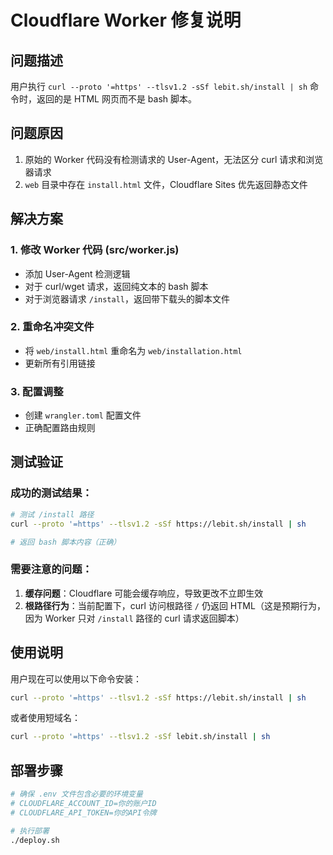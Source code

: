 # Cloudflare Worker 修复说明

## 问题描述
用户执行 `curl --proto '=https' --tlsv1.2 -sSf lebit.sh/install | sh` 命令时，返回的是 HTML 网页而不是 bash 脚本。

## 问题原因
1. 原始的 Worker 代码没有检测请求的 User-Agent，无法区分 curl 请求和浏览器请求
2. `web` 目录中存在 `install.html` 文件，Cloudflare Sites 优先返回静态文件

## 解决方案

### 1. 修改 Worker 代码 (src/worker.js)
- 添加 User-Agent 检测逻辑
- 对于 curl/wget 请求，返回纯文本的 bash 脚本
- 对于浏览器请求 `/install`，返回带下载头的脚本文件

### 2. 重命名冲突文件
- 将 `web/install.html` 重命名为 `web/installation.html`
- 更新所有引用链接

### 3. 配置调整
- 创建 `wrangler.toml` 配置文件
- 正确配置路由规则

## 测试验证

### 成功的测试结果：
```bash
# 测试 /install 路径
curl --proto '=https' --tlsv1.2 -sSf https://lebit.sh/install | sh

# 返回 bash 脚本内容（正确）
```

### 需要注意的问题：
1. **缓存问题**：Cloudflare 可能会缓存响应，导致更改不立即生效
2. **根路径行为**：当前配置下，curl 访问根路径 `/` 仍返回 HTML（这是预期行为，因为 Worker 只对 `/install` 路径的 curl 请求返回脚本）

## 使用说明

用户现在可以使用以下命令安装：
```bash
curl --proto '=https' --tlsv1.2 -sSf https://lebit.sh/install | sh
```

或者使用短域名：
```bash
curl --proto '=https' --tlsv1.2 -sSf lebit.sh/install | sh
```

## 部署步骤
```bash
# 确保 .env 文件包含必要的环境变量
# CLOUDFLARE_ACCOUNT_ID=你的账户ID
# CLOUDFLARE_API_TOKEN=你的API令牌

# 执行部署
./deploy.sh
```